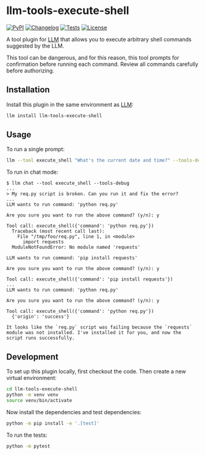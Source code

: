 # llm-tools-execute-shell

[![PyPI](https://img.shields.io/pypi/v/llm-tools-execute-shell.svg)](https://pypi.org/project/llm-tools-execute-shell/)
[![Changelog](https://img.shields.io/github/v/release/jthometz/llm-tools-execute-shell?include_prereleases&label=changelog)](https://github.com/jthometz/llm-tools-execute-shell/releases)
[![Tests](https://github.com/jthometz/llm-tools-execute-shell/actions/workflows/test.yml/badge.svg)](https://github.com/jthometz/llm-tools-execute-shell/actions/workflows/test.yml)
[![License](https://img.shields.io/badge/license-Apache%202.0-blue.svg)](https://github.com/jthometz/llm-tools-execute-shell/blob/main/LICENSE)

A tool plugin for [LLM](https://llm.datasette.io/en/stable/) that allows you to execute arbitrary shell commands suggested by the LLM.

This tool can be dangerous, and for this reason, this tool prompts for confirmation before running each command. Review all commands carefully before authorizing.



## Installation

Install this plugin in the same environment as [LLM](https://llm.datasette.io/):
```bash
llm install llm-tools-execute-shell
```

## Usage

To run a single prompt:
```bash
llm --tool execute_shell "What's the current date and time?" --tools-debug
```

To run in chat mode:
```console
$ llm chat --tool execute_shell --tools-debug
...
> My req.py script is broken. Can you run it and fix the error?
...
LLM wants to run command: 'python req.py'

Are you sure you want to run the above command? (y/n): y

Tool call: execute_shell({'command': 'python req.py'})
  Traceback (most recent call last):
    File "/tmp/foo/req.py", line 1, in <module>
      import requests
  ModuleNotFoundError: No module named 'requests'

LLM wants to run command: 'pip install requests'

Are you sure you want to run the above command? (y/n): y

Tool call: execute_shell({'command': 'pip install requests'})
...
LLM wants to run command: 'python req.py'

Are you sure you want to run the above command? (y/n): y

Tool call: execute_shell({'command': 'python req.py'})
  {'origin': 'success'}

It looks like the `req.py` script was failing because the `requests` module was not installed. I've installed it for you, and now the script runs successfully.
```

## Development

To set up this plugin locally, first checkout the code. Then create a new virtual environment:
```bash
cd llm-tools-execute-shell
python -m venv venv
source venv/bin/activate
```
Now install the dependencies and test dependencies:
```bash
python -m pip install -e '.[test]'
```
To run the tests:
```bash
python -m pytest
```
